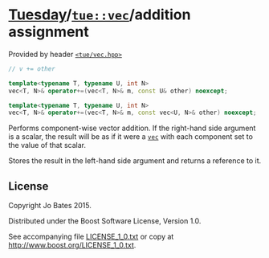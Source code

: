 [Tuesday](../../../README.md)/[`tue::vec`](../../headers/vec.md)/addition assignment
====================================================================================
Provided by header [`<tue/vec.hpp>`](../../headers/vec.md)

```c++
// v += other

template<typename T, typename U, int N>
vec<T, N>& operator+=(vec<T, N>& m, const U& other) noexcept;

template<typename T, typename U, int N>
vec<T, N>& operator+=(vec<T, N>& m, const vec<U, N>& other) noexcept;
```

Performs component-wise vector addition. If the right-hand side argument is a
scalar, the result will be as if it were a [`vec`](../../headers/vec.md) with
each component set to the value of that scalar.

Stores the result in the left-hand side argument and returns a reference to it.

License
-------
Copyright Jo Bates 2015.

Distributed under the Boost Software License, Version 1.0.

See accompanying file [LICENSE_1_0.txt](../../../LICENSE_1_0.txt) or copy at
http://www.boost.org/LICENSE_1_0.txt.

